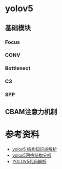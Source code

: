 
# yolov5

## 基础模块

### Focus

### CONV

### Bottlenect

### C3

### SPP

## CBAM注意力机制

# 参考资料

- [yolov5 结构知识点解析](https://www.cnblogs.com/boligongzhu/p/15508249.html)
- [yolov5网络结构分析](https://www.cnblogs.com/xiaoheizi-12345/p/14287592.html)
- [YOLOV5代码解析](https://blog.csdn.net/Q1u1NG/article/details/107465061)


